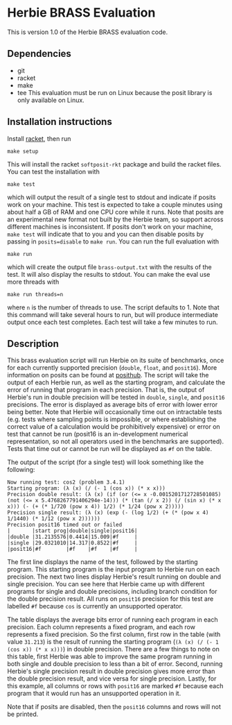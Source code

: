# Herbie BRASS Evaluation

This is version 1.0 of the Herbie BRASS evaluation code.

## Dependencies
* git
* racket
* make
* tee
This evaluation must be run on Linux because the posit library is only available on Linux.

## Installation instructions
Install [racket](https://download.racket-lang.org/), then run
```
make setup
```
This will install the racket `softposit-rkt` package and build the racket files. You can test the installation with
```
make test
```
which will output the result of a single test to stdout and indicate if posits work on your machine. This test is expected to take a couple minutes using about half a GB of RAM and one CPU core while it runs. Note that posits are an experimental new format not built by the Herbie team, so support across different machines is inconsistent. If posits don't work on your machine, `make test` will indicate that to you and you can then disable posits by passing in `posits=disable` to `make run`. You can run the full evaluation with
```
make run
```
which will create the output file `brass-output.txt` with the results of the test. It will also display the results to stdout. You can make the eval use more threads with
```
make run threads=n
```
where `n` is the number of threads to use. The script defaults to 1. Note that this command will take several hours to run, but will produce intermediate output once each test completes. Each test will take a few minutes to run.

## Description

This brass evaluation script will run Herbie on its suite of benchmarks, once for each currently supported precision (`double`, `float`, and `posit16`). More information on posits can be found at [posithub](http://posithub.org/). The script will take the output of each Herbie run, as well as the starting program, and calculate the error of running that program in each precision. That is, the output of Herbie's run in double precision will be tested in `double`, `single`, and `posit16` precisions. The error is displayed as average bits of error with lower error being better. Note that Herbie will occasionally time out on intractable tests (e.g. tests where sampling points is impossible, or where establishing the correct value of a calculation would be prohibitively expensive) or error on test that cannot be run (posit16 is an in-development numerical representation, so not all operators used in the benchmarks are supported). Tests that time out or cannot be run will be displayed as `#f` on the table.

The output of the script (for a single test) will look something like the following:

```
Now running test: cos2 (problem 3.4.1)
Starting program: (λ (x) (/ (- 1 (cos x)) (* x x)))
Precision double result: (λ (x) (if (or (<= x -0.0015201712728501085) (not (<= x 5.4768267791406294e-14))) (* (tan (/ x 2)) (/ (sin x) (* x x))) (- (+ (* 1/720 (pow x 4)) 1/2) (* 1/24 (pow x 2)))))
Precision single result: (λ (x) (exp (- (log 1/2) (+ (* (pow x 4) 1/1440) (* 1/12 (pow x 2))))))
Precision posit16 timed out or failed
|       |start prog|double|single|posit16|
|double |31.2135576|0.4414|15.009|#f     |
|single |29.0321010|14.317|0.8522|#f     |
|posit16|#f        |#f    |#f    |#f     |
```

The first line displays the name of the test, followed by the starting program. This starting program is the input program to Herbie run on each precision. The next two lines display Herbie's result running on double and single precision. You can see here that Herbie came up with different programs for single and double precisions, including branch condition for the double precision result. All runs on `posit16` precision for this test are labelled `#f` because `cos` is currently an unsupported operator.

The table displays the average bits error of running each program in each precision. Each column represents a fixed program, and each row represents a fixed precision. So the first column, first row in the table (with value `31.213`) is the result of running the starting program (`(λ (x) (/ (- 1 (cos x)) (* x x)))`) in double precision. There are a few things to note on this table, first Herbie was able to improve the same program running in both single and double precision to less than a bit of error. Second, running Herbie's single precision result in double precision gives more error than the double precision result, and vice versa for single precision. Lastly, for this example, all columns or rows with `posit16` are marked `#f` because each program that it would run has an unsupported operation in it.

Note that if posits are disabled, then the `posit16` columns and rows will not be printed.
